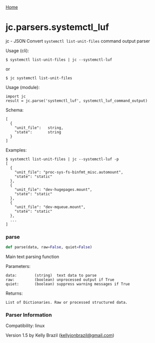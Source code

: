 [Home](https://kellyjonbrazil.github.io/jc/)
<a id="jc.parsers.systemctl_luf"></a>

# jc.parsers.systemctl\_luf

jc - JSON Convert `systemctl list-unit-files` command output
parser

Usage (cli):

    $ systemctl list-unit-files | jc --systemctl-luf

or

    $ jc systemctl list-unit-files

Usage (module):

    import jc
    result = jc.parse('systemctl_luf', systemctl_luf_command_output)

Schema:

    [
      {
        "unit_file":   string,
        "state":       string
      }
    ]

Examples:

    $ systemctl list-unit-files | jc --systemctl-luf -p
    [
      {
        "unit_file": "proc-sys-fs-binfmt_misc.automount",
        "state": "static"
      },
      {
        "unit_file": "dev-hugepages.mount",
        "state": "static"
      },
      {
        "unit_file": "dev-mqueue.mount",
        "state": "static"
      },
      ...
    ]

<a id="jc.parsers.systemctl_luf.parse"></a>

### parse

```python
def parse(data, raw=False, quiet=False)
```

Main text parsing function

Parameters:

    data:        (string)  text data to parse
    raw:         (boolean) unprocessed output if True
    quiet:       (boolean) suppress warning messages if True

Returns:

    List of Dictionaries. Raw or processed structured data.

### Parser Information
Compatibility:  linux

Version 1.5 by Kelly Brazil (kellyjonbrazil@gmail.com)
